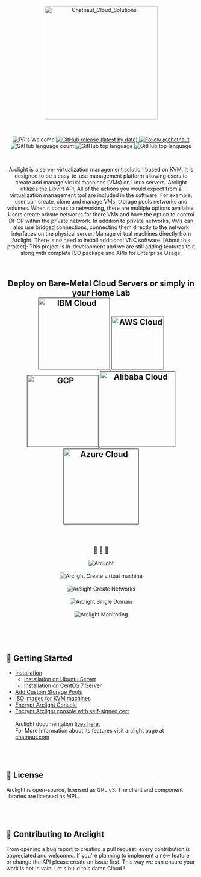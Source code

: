 <p align="center">
  <a href="https://www.chatnaut.com">
    <img alt="Chatnaut_Cloud_Solutions" src="https://i.imgur.com/3jnqQDr.png" width="300" />
  </a>
</p></br>
<p align="center">
    <img alt="PR's Welcome" src="https://img.shields.io/badge/PRs-welcome-brightgreen.svg?style=flat-square">
  <a href="https://github.com/Chatnaut/Arclight/releases">
    <img alt="GitHub release (latest by date)" src="https://img.shields.io/github/v/release/Chatnaut/Arclight">
  </a>
  <a href="https://twitter.com/intent/follow?screen_name=chatnaut">
    <img src="https://img.shields.io/twitter/follow/chatnaut?style=social" alt="Follow @chatnaut" />
  </a>
  <img alt="GitHub language count" src="https://img.shields.io/github/languages/count/Chatnaut/Arclight">
  <img alt="GitHub top language" src="https://img.shields.io/github/languages/top/Chatnaut/Arclight">
  <img alt="GitHub top language" src="https://badges.frapsoft.com/os/v3/open-source.svg?v=103">
</p></br>

<p align="center">
Arclight is a server virtualization management solution based on KVM. It is designed to be a easy-to-use management platform allowing users to create and manage virtual machines (VMs) on Linux servers. Arclight utilizes the Libvirt API, All of the actions you would expect from a virtualization management tool are included in the software. For example, user can create, clone and manage VMs, storage pools networks and volumes. When it comes to networking, there are multiple options available. Users create private networks for there VMs and have the option to control DHCP within the private network. In addition to private networks, VMs can also use bridged connections, connecting them directly to the network interfaces on the physical server. Manage virtual machines directly from Arclight. There is no need to install additional VNC software. [About this project]: This project is in-development and we are still adding features to it along with complete ISO package and APIs for Enterprise Usage. 
</p></br>
<h2 align="center">Deploy on Bare-Metal Cloud Servers or simply in your Home Lab
</br>
<a href="">
  <img src="https://i.imgur.com/ZJ8AI6a.png" alt="IBM Cloud" width="190">
</a>
<a href="">
  <img src="https://i.imgur.com/EHGRYuJ.png" alt="AWS Cloud" width="140px">
</a> 
<a href="">
  <img src="https://i.imgur.com/R4ciLTU.png" alt="GCP" width="190px">
</a>
<a href="">
  <img src="https://eucoc.cloud/fileadmin/_processed_/c/0/csm_alibaba_square_acb9a96177.png" alt="Alibaba Cloud" width="200px">
</a>
<a href="">
  <img src="https://i.imgur.com/P4DGNP1.png" alt="Azure Cloud" width="200px">
</a>
</h2></br>

<h3 align="center">
 🤖 🎨 🚀
</h3>

<p align="center">
  <img alt="Arclight" src="https://i.imgur.com/mGdHb5A.png"></br></br>
  <img alt="Arclight Create virtual machine" src="https://i.imgur.com/qNoYuoI.png"></br></br>
  <img alt="Arclight Create Networks" src="https://i.imgur.com/dlIDheU.png"></br></br>
  <img alt="Arclight Single Domain" src="https://i.imgur.com/HbCqa7n.jpg"></br></br>
  <img alt="Arclight Monitoring" src="https://i.imgur.com/HdcHU2V.png"></br></br>
</p>

</br></br>

## 🏁 Getting Started
  * [Installation](#Installation)
    * [Installation on Ubuntu Server](#Installation-on-Ubuntu-Server)
    * [Installation on CentOS 7 Server](#Installation-on-CentOS-7-Server)
  * [Add Custom Storage Pools](#Add-Custom-Storage-Pools)
  * [ISO images for KVM machines](#ISO-images-for-KVM-machines)
  * [Encrypt Arclight Console](#Encrypt-Arclight-Console)
  * [Encrypt Arclight console with self-signed cert](#Encrypt-Arclight-console-with-self-signed-cert)
</br></br>Arclight documentation <a href="">lives here.</a></br>
For More Information about its features visit arclight page at <a href="https://chatnaut.com">chatnaut.com</a>
</br></br>
</br></br>

## 📝 License
Arclight is open-source, licensed as GPL v3. The client and component libraries are licensed as MPL.
</br></br>
</br></br>

## 🙌 Contributing to Arclight 

From opening a bug report to creating a pull request: every contribution is appreciated and welcomed. If you're planning to implement a new feature or change the API please create an issue first. This way we can ensure your work is not in vain. Let's build this damn Cloud !
